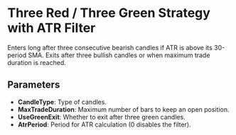 # Three Red / Three Green Strategy with ATR Filter

Enters long after three consecutive bearish candles if ATR is above its 30-period SMA. Exits after three bullish candles or when maximum trade duration is reached.

## Parameters

- **CandleType**: Type of candles.
- **MaxTradeDuration**: Maximum number of bars to keep an open position.
- **UseGreenExit**: Whether to exit after three green candles.
- **AtrPeriod**: Period for ATR calculation (0 disables the filter).
